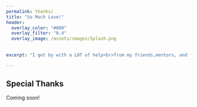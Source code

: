 ```yaml
---
permalink: thanks/
title: "So Much Love!"
header:
  overlay_color: "#000"
  overlay_filter: "0.4"
  overlay_image: /assets/images/Splash.png
  
    
excerpt: "I get by with a LOT of help<br>from my friends,mentors, and family!"

---
```

## Special Thanks
Coming soon!
